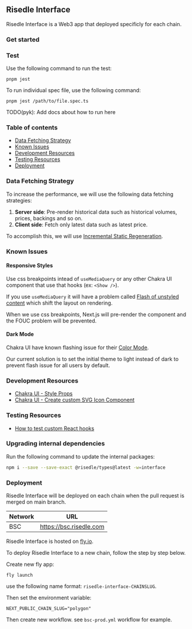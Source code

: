 ## Risedle Interface

Risedle Interface is a Web3 app that deployed specificly for each chain.

### Get started

### Test

Use the following command to run the test:

```shell
pnpm jest
```

To run individual spec file, use the following command:

```shell
pnpm jest /path/to/file.spec.ts
```

TODO(pyk): Add docs about how to run here

### Table of contents

-   [Data Fetching Strategy](#data-fetching-strategy)
-   [Known Issues](#known-issues)
-   [Development Resources](#development-resources)
-   [Testing Resources](#testing-resources)
-   [Deployment](#deployment)

### Data Fetching Strategy

To increase the performance, we will use the following data fetching
strategies:

1. **Server side**: Pre-render historical data such as historical volumes,
   prices, backings and so on.
2. **Client side**: Fetch only latest data such as latest price.

To accomplish this, we will use
[Incremental Static Regeneration](https://nextjs.org/docs/basic-features/data-fetching/incremental-static-regeneration).

### Known Issues

#### Responsive Styles

Use css breakpoints intead of `useMediaQuery` or any other Chakra UI component
that use that hooks (ex: `<Show />`).

If you use `useMediaQuery` it will have a problem called
[Flash of unstyled content](https://en.wikipedia.org/wiki/Flash_of_unstyled_content)
which shift the layout on rendering.

When we use css breakpoints, Next.js will pre-render the component and the FOUC
problem will be prevented.

#### Dark Mode

Chakra UI have known flashing issue for their
[Color Mode](https://chakra-ui.com/docs/styled-system/color-mode#color-mode-flash-issue).

Our current solution is to set the initial theme to light instead of dark to
prevent flash issue for all users by default.

### Development Resources

-   [Chakra UI - Style Props](https://chakra-ui.com/docs/styled-system/style-props)
-   [Chakra UI - Create custom SVG Icon Component](https://chakra-ui.com/docs/components/icon#creating-your-custom-icons)

### Testing Resources

-   [How to test custom React hooks](https://kentcdodds.com/blog/how-to-test-custom-react-hooks)

### Upgrading internal dependencies

Run the following command to update the internal packages:

```sh
npm i --save --save-exact @risedle/types@latest -w=interface
```

### Deployment

Risedle Interface will be deployed on each chain when the pull request is
merged on main branch.

| Network | URL                     |
| ------- | ----------------------- |
| BSC     | https://bsc.risedle.com |

Risedle Interface is hosted on [fly.io](https://fly.io/).

To deploy Risedle Interface to a new chain, follow the step by step below.

Create new fly app:

```
fly launch
```

use the following name format: `risedle-interface-CHAINSLUG`.

Then set the environment variable:

```
NEXT_PUBLIC_CHAIN_SLUG="polygon"
```

Then create new workflow. see `bsc-prod.yml` workflow for example.
